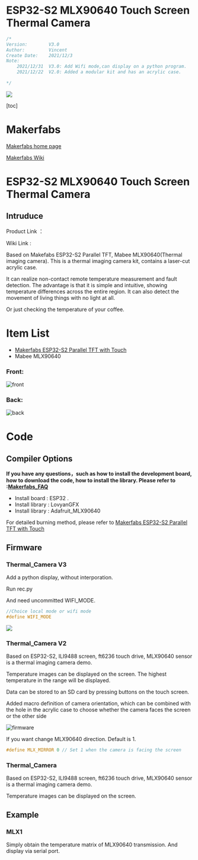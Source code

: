# ESP32-S2 MLX90640 Touch Screen Thermal Camera 

```c++
/*
Version:		V3.0
Author:			Vincent
Create Date:	2021/12/3
Note:
	2021/12/31	V3.0: Add Wifi mode,can display on a python program.
	2021/12/22	V2.0: Added a modular kit and has an acrylic case.
	
*/
```
![](md_pic/main.jpg)


[toc]

# Makerfabs

[Makerfabs home page](https://www.makerfabs.com/)

[Makerfabs Wiki](https://wiki.makerfabs.com/)

# ESP32-S2 MLX90640 Touch Screen Thermal Camera
## Intruduce

Product Link ：[]() 

Wiki Link : []() 

Based on Makefabs ESP32-S2 Parallel TFT, Mabee MLX90640(Thermal imaging camera). This is a thermal imaging camera kit, contains a laser-cut acrylic case. 

It can realize non-contact remote temperature measurement and fault detection. The advantage is that it is simple and intuitive, showing temperature differences across the entire region. It can also detect the movement of living things with no light at all.

Or just checking the temperature of your coffee.



# Item List

- [Makerfabs ESP32-S2 Parallel TFT with Touch](https://github.com/Makerfabs/Makerfabs-ESP32-S2-Parallel-TFT-with-Touch)
- Mabee MLX90640 


### Front:

![front](md_pic/front.jpg)

### Back:
![back](md_pic/back.jpg)


# Code


## Compiler Options

**If you have any questions，such as how to install the development board, how to download the code, how to install the library. Please refer to :[Makerfabs_FAQ](https://github.com/Makerfabs/Makerfabs_FAQ)**

- Install board : ESP32 .
- Install library : LovyanGFX
- Install library : Adafruit_MLX90640

For detailed burning method, please refer to [Makerfabs ESP32-S2 Parallel TFT with Touch](https://github.com/Makerfabs/Makerfabs-ESP32-S2-Parallel-TFT-with-Touch)

## Firmware

### Thermal_Camera V3

Add a python display, without interporation.

Run rec.py

And need uncommitted WIFI_MODE.

```c++
//Choice local mode or wifi mode
#define WIFI_MODE
```

![](md_pic/V3.jpg)



### Thermal_Camera V2

Based on ESP32-S2, ILI9488 screen, ft6236 touch drive, MLX90640 sensor is a thermal imaging camera demo. 

Temperature images can be displayed on the screen.  The highest temperature in the range will be displayed. 

Data can be stored to an SD card by pressing buttons on the touch screen.

Added macro definition of camera orientation, which can be combined with the hole in the acrylic case to choose whether the camera faces the screen or the other side

![firmware](md_pic/firmware.jpg)

If you want change MLX90640 direction. Default is 1.

```c++
#define MLX_MIRROR 0 // Set 1 when the camera is facing the screen
```



### Thermal_Camera

Based on ESP32-S2, ILI9488 screen, ft6236 touch drive, MLX90640 sensor is a thermal imaging camera demo. 

Temperature images can be displayed on the screen.



## Example

### MLX1

Simply obtain the temperature matrix of MLX90640 transmission. And  display via serial port.

